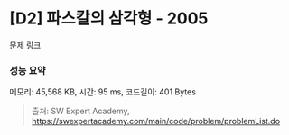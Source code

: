 # [D2] 파스칼의 삼각형 - 2005 

[문제 링크](https://swexpertacademy.com/main/code/problem/problemDetail.do?contestProbId=AV5P0-h6Ak4DFAUq) 

### 성능 요약

메모리: 45,568 KB, 시간: 95 ms, 코드길이: 401 Bytes



> 출처: SW Expert Academy, https://swexpertacademy.com/main/code/problem/problemList.do